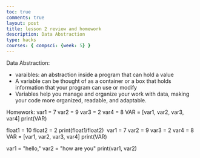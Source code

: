 ```yaml
---
toc: true
comments: true
layout: post
title: lesson 2 review and homework
description: Data Abstraction
type: hacks
courses: { compsci: {week: 5} }
---
```

Data Abstraction:
- varaibles: an abstraction inside a program that can hold a value
- A variable can be thought of as a container or a box that holds information that your program can use or modify
- Variables help you manage and organize your work with data, making your code more organized, readable, and adaptable.

Homework: 
var1 = 7
var2 = 9
var3 = 2
var4 = 8
VAR = [var1, var2, var3, var4]
print(VAR)

float1 = 10
float2 = 2
print(float1/float2)
​​
var1 = 7
var2 = 9
var3 = 2
var4 = 8
VAR = [var1, var2, var3, var4]
print(VAR)

var1 = "hello,"
var2 = "how are you"
print(var1, var2)